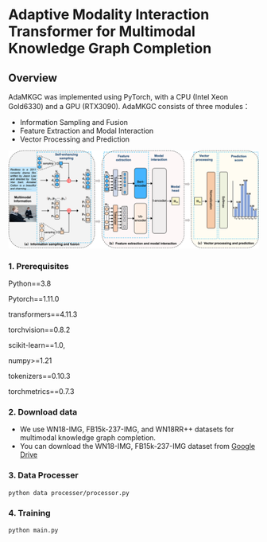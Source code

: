 # Adaptive Modality Interaction Transformer for Multimodal Knowledge Graph Completion



## Overview

AdaMKGC was implemented using PyTorch, with a CPU (Intel Xeon Gold6330) and a GPU (RTX3090). AdaMKGC consists of three modules：

- Information Sampling and Fusion
- Feature Extraction and Modal Interaction
- Vector Processing and Prediction

<p align="center">
   <img src="AdaMKGC.png" width="900">
</p>

### 1. Prerequisites

Python==3.8

Pytorch==1.11.0

transformers==4.11.3

torchvision==0.8.2

scikit-learn==1.0,

numpy>=1.21

tokenizers==0.10.3

torchmetrics==0.7.3

### 2. Download data

- We use WN18-IMG, FB15k-237-IMG, and WN18RR++ datasets for multimodal knowledge graph completion.
- You can download the WN18-IMG, FB15k-237-IMG dataset from [Google Drive](https://drive.google.com/drive/folders/1FRc-649hm1DhjODlVlFUSAE1UDZKq4Ct?usp=sharing)

### 3. Data Processer

```
python data processer/processor.py
```

### 4. Training

```
python main.py
```
